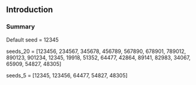 ## Introduction

### Summary




Default seed = 12345

seeds_20 = [123456, 234567, 345678, 456789, 567890, 678901, 789012, 890123, 901234, 12345, 19918, 51352, 64477, 42864, 89141, 82983, 34067, 65909, 54827, 48305]


seeds_5 = [12345, 123456, 64477, 54827, 48305]